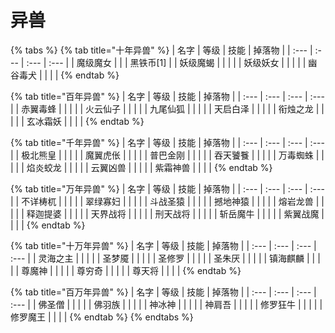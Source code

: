 # 异兽



{% tabs %}
{% tab title="十年异兽" %}
| 名字 | 等级 | 技能 | 掉落物 |
| :--- | :--- | :--- | :--- |
| 魔级魔女 |  |  | 黑铁币\[1\] |
| 妖级魔蝎 |  |  |  |
| 妖级妖女 |  |  |  |
| 幽谷毒犬 |  |  |  |
{% endtab %}

{% tab title="百年异兽" %}
| 名字 | 等级 | 技能 | 掉落物 |
| :--- | :--- | :--- | :--- |
| 赤翼毒蜂 |  |  |  |
| 火云仙子 |  |  |  |
| 九尾仙狐 |  |  |  |
| 天启白泽 |  |  |  |
| 衔烛之龙 |  |  |  |
| 玄冰霜妖 |  |  |  |
{% endtab %}

{% tab title="千年异兽" %}
| 名字 | 等级 | 技能 | 掉落物 |
| :--- | :--- | :--- | :--- |
| 极北熊皇 |  |  |  |
| 魔翼虎伥 |  |  |  |
| 普巴金刚 |  |  |  |
| 吞天饕餮 |  |  |  |
| 万毒蜘蛛 |  |  |  |
| 焰炎蛟龙 |  |  |  |
| 云翼凶兽 |  |  |  |
| 紫霜神兽 |  |  |  |
{% endtab %}

{% tab title="万年异兽" %}
| 名字 | 等级 | 技能 | 掉落物 |
| :--- | :--- | :--- | :--- |
| 不详梼杌 |  |  |  |
| 翠绿寡妇 |  |  |  |
| 斗战圣猿 |  |  |  |
| 撼地神猿 |  |  |  |
| 熔岩龙兽 |  |  |  |
| 释迦提婆 |  |  |  |
| 天界战将 |  |  |  |
| 刑天战将 |  |  |  |
| 斩岳魔牛 |  |  |  |
| 紫翼战魔 |  |  |  |
{% endtab %}

{% tab title="十万年异兽" %}
| 名字 | 等级 | 技能 | 掉落物 |
| :--- | :--- | :--- | :--- |
| 灵海之主 |  |  |  |
| 圣梦魇 |  |  |  |
| 圣修罗 |  |  |  |
| 圣朱厌 |  |  |  |
| 镇海麒麟 |  |  |  |
| 尊魔神 |  |  |  |
| 尊穷奇 |  |  |  |
| 尊天将 |  |  |  |
{% endtab %}

{% tab title="百万年异兽" %}
| 名字 | 等级 | 技能 | 掉落物 |
| :--- | :--- | :--- | :--- |
| 佛圣僧 |  |  |  |
| 佛羽族 |  |  |  |
| 神冰神 |  |  |  |
| 神肩吾 |  |  |  |
| 修罗狂牛 |  |  |  |
| 修罗魔王 |  |  |  |
{% endtab %}
{% endtabs %}

